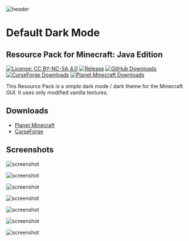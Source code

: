 ![header](https://nblr.cc/wubek)

# Default Dark Mode
## Resource Pack for Minecraft: Java Edition

[![License: CC BY-NC-SA 4.0](https://img.shields.io/badge/License-CC%20BY--NC--SA%204.0-brightgreen.svg)](https://creativecommons.org/licenses/by-nc-sa/4.0/)
[![Release](https://img.shields.io/github/v/release/xnebulr/Minecraft-Default-Dark-Mode?label=Release&color=brightgreen&cacheSeconds=3600)](https://github.com/xnebulr/Minecraft-Default-Dark-Mode/releases/latest)
[![GitHub Downloads](https://img.shields.io/github/downloads/xnebulr/Minecraft-Default-Dark-Mode/total?label=Downloads&logo=github&cacheSeconds=3600)](https://github.com/xnebulr/Minecraft-Default-Dark-Mode/releases)
[![CurseForge Downloads](https://img.shields.io/endpoint?url=https://api.ddm.nebulr.dev/shields/downloads/curseforge)](https://www.curseforge.com/minecraft/texture-packs/default-dark-mode/files)
[![Planet Minecraft Downloads](https://img.shields.io/endpoint?url=https://api.ddm.nebulr.dev/shields/downloads/planetminecraft)](https://www.planetminecraft.com/texture-pack/default-dark-mode)

This Resource Pack is a simple dark mode / dark theme for the Minecraft GUI. It uses only modified vanilla textures.

## Downloads

* [Planet Minecraft](https://www.planetminecraft.com/texture_pack/default-dark-mode/)
* [CurseForge](https://www.curseforge.com/minecraft/texture-packs/default-dark-mode)

## Screenshots

![screenshot](https://nblr.cc/w7hqb)

![screenshot](https://nblr.cc/9hw6c)

![screenshot](https://nblr.cc/ftw6p)

![screenshot](https://nblr.cc/x8hab)

![screenshot](https://nblr.cc/etbp4)

![screenshot](https://nblr.cc/uam8x)

![screenshot](https://nblr.cc/wkqbr)